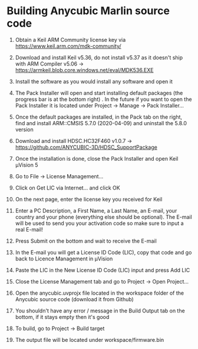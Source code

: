 # Building Anycubic Marlin source code

1. Obtain a Keil ARM Community license key via https://www.keil.arm.com/mdk-community/

1. Download and install Keil v5.36, do not install v5.37 as it doesn't ship with ARM Compiler v5.06 -> https://armkeil.blob.core.windows.net/eval/MDK536.EXE

2. Install the software as you would install any software and open it

3. The Pack Installer will open and start installing default packages (the progress bar is at the bottom right) . In the future if you want to open the Pack Installer it is located under Project -> Manage -> Pack Installer...

4. Once the default packages are installed, in the Pack tab on the right, find and install ARM::CMSIS 5.7.0 (2020-04-09) and uninstall the 5.8.0 version

5. Download and install HDSC.HC32F460 v1.0.7 -> https://github.com/ANYCUBIC-3D/HDSC_SupportPackage

6. Once the installation is done, close the Pack Installer and open Keil µVision 5

7. Go to File -> License Management...

8. Click on Get LIC via Internet... and click OK

9. On the next page, enter the license key you received for Keil

10. Enter a PC Description, a First Name, a Last Name, an E-mail, your country and your phone (everything else should be optional). The E-mail will be used to send you your activation code so make sure to input a real E-mail!

11. Press Submit on the bottom and wait to receive the E-mail

12. In the E-mail you will get a License ID Code (LIC), copy that code and go back to Licence Management in µVision

13. Paste the LIC in the New License ID Code (LIC) input and press Add LIC

14. Close the License Management tab and go to Project -> Open Project...

15. Open the anycubic.uvprojx file located in the workspace folder of the Anycubic source code (download it from Github)

16. You shouldn't have any error / message in the Build Output tab on the bottom, if it stays empty then it's good

17. To build, go to Project -> Build target

18. The output file will be located under workspace/firmware.bin
